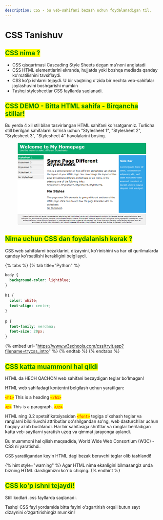 ```yaml
---
description: CSS - bu veb-sahifani bezash uchun foydalanadigan til.
---
```


# CSS Tanishuv

## <mark style="color:green;">CSS nima ?</mark> <a href="#css-nima" id="css-nima"></a>

* CSS qisqartmasi Cascading Style Sheets degan ma'noni anglatadi
* CSS HTML elementlarini ekranda, hujjatda yoki boshqa mediada qanday ko'rsatilishini tavsiflaydi.
* CSS ko'p ishlarni tejaydi. U bir vaqtning o'zida bir nechta veb-sahifalar joylashuvini boshqarishi mumkin
* Tashqi stylesheetlar CSS fayllarda saqlanadi.

## <mark style="color:green;">CSS DEMO - Bitta HTML sahifa - Birqancha stillar!</mark> <a href="#css-demo-bitta-html-sahifa-koplab-bezaklar-bilan" id="css-demo-bitta-html-sahifa-koplab-bezaklar-bilan"></a>

Bu yerda 4 xil stil bilan tasvirlangan HTML sahifani ko'rsatganmiz. Turlicha still berilgan sahifalarni ko'rish uchun "Stylesheet 1", "Stylesheet 2", "Srylesheet 3", "Stylesheet 4" havolalarini bosing.

<figure><img src="../../.gitbook/assets/image (129).png" alt=""><figcaption></figcaption></figure>

## <mark style="color:green;">Nima uchun CSS dan foydalanish kerak ?</mark>

CSS web sahifalarni bezaklarini, dizaynini, ko'rinishini va har xil qurilmalarda qanday ko'rsatilishi kerakligini belgilaydi.

{% tabs %}
{% tab title="Python" %}
```css
body {
  background-color: lightblue;
}

h1 {
  color: white;
  text-align: center;
}

p {
  font-family: verdana;
  font-size: 20px;
}
```

{% embed url="https://www.w3schools.com/css/tryit.asp?filename=trycss_intro" %}
{% endtab %}
{% endtabs %}

## <mark style="color:green;">CSS katta muammoni hal qildi</mark> <a href="#css-katta-muammoni-hal-qilgan" id="css-katta-muammoni-hal-qilgan"></a>

HTML da HECH QACHON web sahifani bezaydigan teglar bo'lmagan!

HTML web sahifadagi kontentni belgilash uchun yaratilgan:

<mark style="color:red;">`<h1>`</mark> This is a heading <mark style="color:red;">`</h1>`</mark>

<mark style="color:red;">`<p>`</mark> This is a paragraph. <mark style="color:red;">`</p>`</mark>

HTML ning 3.2 spetsifikatsiyasidan <mark style="color:red;">`<font>`</mark> tegiga o'xshash teglar va ranglarni bildiriuvchi attributlar qo'shilgandan so'ng, web dasturchilar uchun haqiqiy azob boshlandi. Har bir sahifasiga shriftlar va ranglar beriladigan katta veb-saytlarni yaratish uzoq va qimmat jarayonga aylandi.

Bu muammoni hal qilish maqsadida, World Wide Web Consortium (W3C) - CSS ni yaratishdi.

CSS yaratilgandan keyin HTML dagi bezak beruvchi teglar olib tashlandi!

{% hint style="warning" %}
Agar HTML nima ekanligini bilmasangiz unda bizning HTML darsligimizni ko'rib chiqing.
{% endhint %}

## <mark style="color:green;">CSS ko'p ishni tejaydi!</mark>

Still kodlari .css fayllarda saqlanadi.

Tashqi CSS fayl yordamida bitta faylni o'zgartirish orqali butun sayt dizaynini o'zgartirishingiz mumkin!
